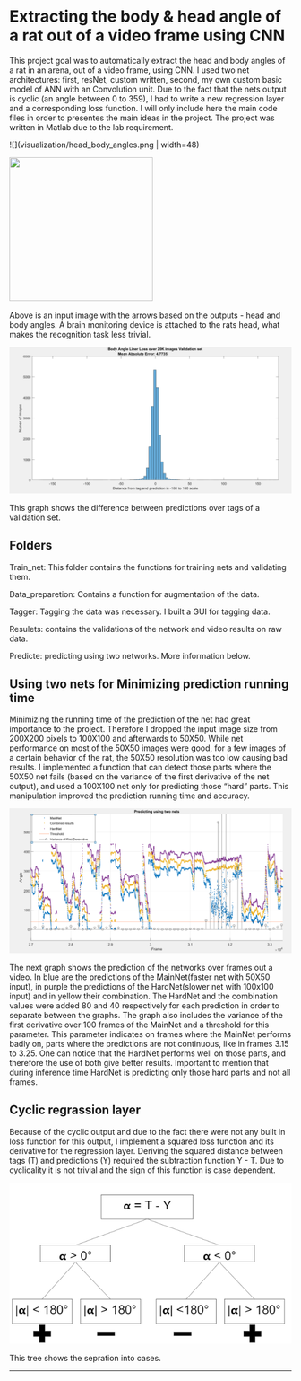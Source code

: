 # Extracting the body & head angle of a rat out of a video frame using CNN

This project goal was to automatically extract the head and body angles of a rat in an arena, out of a video frame, using CNN. 
I used two net architectures: first, resNet, custom written, second, my own custom basic model of ANN with an Convolution unit.
Due to the fact that the nets output is cyclic (an angle between 0 to 359), I had to write a new regression layer and a corresponding loss function.
I will only include here the main code files in order to presentes the main ideas in the project. The project was written in Matlab due to the lab requirement.

![](visualization/head_body_angles.png | width=48)


<img src="https://github.com/tamirscherf/My_Code/blob/master/visualization/head_body_angles.png" width="256" height="256">


Above is an input image with the arrows based on the outputs - head and body angles. A brain monitoring device is attached to the rats head, what makes the recognition task less trivial.

![](visualization/Body_Angle_Linear_Loss_Validation_Graph.png)

This graph shows the difference between predictions over tags of a validation set.

## Folders

Train_net: This folder contains the functions for training nets and validating them.

Data_preparetion: Contains a function for augmentation of the data.

Tagger: Tagging the data was necessary. I built a GUI for tagging data.

Resulets: contains the validations of the network and video results on raw data.

Predicte: predicting using two networks. More information below.

## Using two nets for Minimizing prediction running time 

Minimizing the running time of the prediction of the net had great importance to the project. Therefore I dropped the input image size from 200X200 pixels to 100X100 and afterwards to 50X50. While net performance on most of the 50X50 images were good, for a few images of a certain behavior of the rat, the 50X50 resolution was too low causing bad results. I implemented a function that can detect those parts where the 50X50 net fails (based on the variance of the first derivative of the net output), and used a 100X100 net only for predicting those “hard” parts.
This manipulation improved the prediction running time and accuracy. 

![](visualization/Predicting_using_two_nets.png)

The next graph shows the prediction of the networks over frames out a video. In blue are the predictions of the MainNet(faster net with 50X50 input), in purple the predictions of the HardNet(slower net with 100x100 input) and in yellow their combination. The HardNet and the combination values were added 80 and 40 respectively for each prediction in order to separate between the graphs. The graph also includes the variance of the first derivative over 100 frames of the MainNet and a threshold for this parameter. This parameter indicates on frames where the MainNet performs badly on, parts where the predictions are not continuous, like in frames 3.15 to 3.25. One can notice that the HardNet performs well on those parts, and therefore the use of both give better results. Important to mention that during inference time HardNet is predicting only those hard parts and not all frames.



## Cyclic regrassion layer 

Because of the cyclic output and due to the fact there were not any built in loss function for this output, I implement a squared loss function and its derivative for the regression layer. Deriving the squared distance between tags (T) and predictions (Y) required the subtraction function
Y - T. Due to cyclicality it is not trivial and the sign of this function is case dependent.

![](visualization/Cyclic_loss_derivative_cases.png)

This tree shows the sepration into cases.

-------------------------------------------------------------------------------------------------------------


